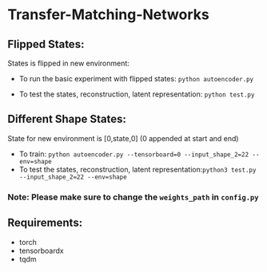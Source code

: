 # Transfer-Matching-Networks

## Flipped States:
States is flipped in new environment:
* To run the basic experiment with flipped states:
`python autoencoder.py`

* To test the states, reconstruction, latent representation:
`python test.py`

## Different Shape States:
State for new environment is [0,state,0] (0 appended at start and end)
* To train: `python autoencoder.py --tensorboard=0 --input_shape_2=22 --env=shape`
* To test the states, reconstruction, latent representation:`python3 test.py --input_shape_2=22 --env=shape`

### Note: Please make sure to change the `weights_path` in `config.py`

## Requirements:
* torch
* tensorboardx
* tqdm
